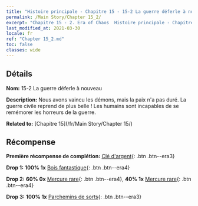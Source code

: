 ```yaml
---
title: "Histoire principale - Chapitre 15 - 15-2 La guerre déferle à nouveau"
permalink: /Main Story/Chapter 15_2/
excerpt: "Chapitre 15 - 2. Era of Chaos  Histoire principale - Chapitre 15_2. 15-2 La guerre déferle à nouveau"
last_modified_at: 2021-03-30
locale: fr
ref: "Chapter 15_2.md"
toc: false
classes: wide
---
```


## Détails

 **Nom:** 15-2 La guerre déferle à nouveau

 **Description:** Nous avons vaincu les démons, mais la paix n'a pas duré. La guerre civile reprend de plus belle ! Les humains sont incapables de se remémorer les horreurs de la guerre.

 **Related to:** [Chapitre 15](/fr/Main Story/Chapter 15/)

## Récompense

 **Première récompense de complétion:** [Clé d'argent](/fr/Items/con_693/){: .btn .btn--era3}

 **Drop 1:** **100% 1x** [Bois fantastique](/fr/Items/mat_48/){: .btn .btn--era4}

 **Drop 2:** **60% 0x** [Mercure rare](/fr/Items/mat_42/){: .btn .btn--era4}, **40% 1x** [Mercure rare](/fr/Items/mat_42/){: .btn .btn--era4}

 **Drop 3:** **100% 1x** [Parchemins de sorts](/fr/Items/con_694/){: .btn .btn--era3}

